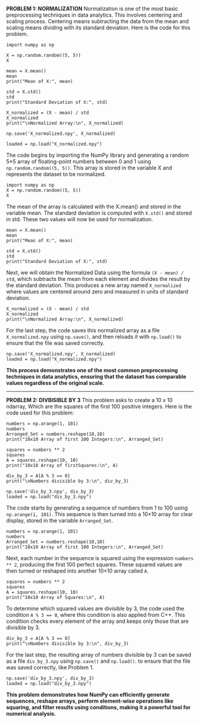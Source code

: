 **PROBLEM 1: NORMALIZATION**
Normalization is one of the most basic preprocessing techniques in data analytics. This involves centering and scaling process. Centering means subtracting the data from the mean and scaling means dividing with its standard deviation. Here is the code for this problem.
```
import numpy as np

X = np.random.random((5, 5))  
X

mean = X.mean()
mean
print("Mean of X:", mean)

std = X.std()
std
print("Standard Deviation of X:", std)

X_normalized = (X - mean) / std
X_normalized
print("\nNormalized Array:\n", X_normalized)

np.save('X_normalized.npy', X_normalized)

loaded = np.load("X_normalized.npy")
```

The code begins by importing the NumPy library and generating a random 5×5 array of floating-point numbers between 0 and 1 using ```np.random.random((5, 5))```. This array is stored in the variable X and represents the dataset to be normalized. 
```
import numpy as np
X = np.random.random((5, 5))  
X
```

The mean of the array is calculated with the X.mean() and stored in the variable mean. The standard deviation is computed with ```X.std()``` and stored in std. These two values will now be used for normalization.
```
mean = X.mean()
mean
print("Mean of X:", mean)

std = X.std()
std
print("Standard Deviation of X:", std)
```

Next, we will obtain the Normalized Data using the formula ```(X - mean) / std```, which subtracts the mean from each element and divides the result by the standard deviation. This produces a new array named ```X_normalized``` where values are centered around zero and measured in units of standard deviation. 
```
X_normalized = (X - mean) / std
X_normalized
print("\nNormalized Array:\n", X_normalized)
```

For the last step, the code saves this normalized array as a  file ```X_normalized.npy``` using ```np.save()```, and then reloads it with ```np.load()``` to ensure that the file was saved correctly.
```
np.save('X_normalized.npy', X_normalized)
loaded = np.load("X_normalized.npy")
```

**This process demonstrates one of the most common preprocessing techniques in data analytics, ensuring that the dataset has comparable values regardless of the original scale.**

________________________________________________________________________________________________________________________
**PROBLEM 2: DIVBISIBLE BY 3**
This problem asks to create a 10 x 10 ndarray, Which are the squares of the first 100 positive integers. Here is the code used for this problem:
```
numbers = np.arange(1, 101)
numbers
Arranged_Set = numbers.reshape(10,10)
print("10x10 Array of first 100 Integers:\n", Arranged_Set)

squares = numbers ** 2
squares
A = squares.reshape(10, 10)
print("10x10 Array of firstSquares:\n", A)

div_by_3 = A[A % 3 == 0]
print("\nNumbers divisible by 3:\n", div_by_3)

np.save('div_by_3.npy', div_by_3)
loaded = np.load("div_by_3.npy")
```
The code starts by generating a sequence of numbers from 1 to 100 using ```np.arange(1, 101)```. This sequence is then turned into a 10×10 array for clear display, stored in the variable ```Arranged_Set```.

```
numbers = np.arange(1, 101)
numbers
Arranged_Set = numbers.reshape(10,10)
print("10x10 Array of first 100 Integers:\n", Arranged_Set)
```

Next, each number in the sequence is squared using the expression ```numbers ** 2```, producing the first 100 perfect squares. These squared values are then turned or reshaped into another 10×10 array called ```A```.

```
squares = numbers ** 2
squares
A = squares.reshape(10, 10)
print("10x10 Array of Squares:\n", A)
```

To determine which squared values are divisible by 3, the code used the condition ```A % 3 == 0```, where this condition is also applied from C++. This condition checks every element of the array and keeps only those that are divisible by 3. 

```
div_by_3 = A[A % 3 == 0]
print("\nNumbers divisible by 3:\n", div_by_3)
```
For the last step, the resulting array of numbers divisible by 3 can be saved as a file ```div_by_3.npy``` using ```np.save()``` and ```np.load()```. to ensure that the file was saved correctly, like Problem 1.

```
np.save('div_by_3.npy', div_by_3)
loaded = np.load("div_by_3.npy")
```

**This problem demonstrates how NumPy can efficiently generate sequences, reshape arrays, perform element-wise operations like squaring, and filter results using conditions, making it a powerful tool for numerical analysis.**
